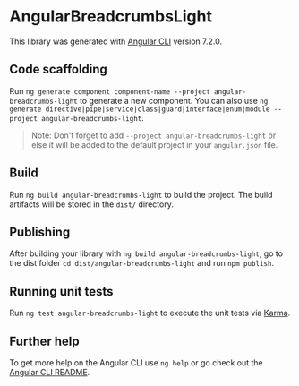 # AngularBreadcrumbsLight

This library was generated with [Angular CLI](https://github.com/angular/angular-cli) version 7.2.0.

## Code scaffolding

Run `ng generate component component-name --project angular-breadcrumbs-light` to generate a new component. You can also use `ng generate directive|pipe|service|class|guard|interface|enum|module --project angular-breadcrumbs-light`.
> Note: Don't forget to add `--project angular-breadcrumbs-light` or else it will be added to the default project in your `angular.json` file. 

## Build

Run `ng build angular-breadcrumbs-light` to build the project. The build artifacts will be stored in the `dist/` directory.

## Publishing

After building your library with `ng build angular-breadcrumbs-light`, go to the dist folder `cd dist/angular-breadcrumbs-light` and run `npm publish`.

## Running unit tests

Run `ng test angular-breadcrumbs-light` to execute the unit tests via [Karma](https://karma-runner.github.io).

## Further help

To get more help on the Angular CLI use `ng help` or go check out the [Angular CLI README](https://github.com/angular/angular-cli/blob/master/README.md).
